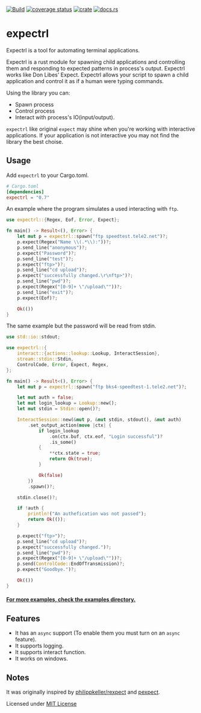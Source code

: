 [![Build](https://github.com/zhiburt/expectrl/actions/workflows/ci.yml/badge.svg)](https://github.com/zhiburt/expectrl/actions/workflows/ci.yml)
[![coverage status](https://coveralls.io/repos/github/zhiburt/expectrl/badge.svg?branch=main)](https://coveralls.io/github/zhiburt/expectrl?branch=main)
[![crate](https://img.shields.io/crates/v/expectrl)](https://crates.io/crates/expectrl)
[![docs.rs](https://img.shields.io/docsrs/expectrl?color=blue)](https://docs.rs/expectrl/*/expectrl/)

# expectrl

Expectrl is a tool for automating terminal applications.

Expectrl is a rust module for spawning child applications and controlling them and responding to expected patterns in process's output. Expectrl works like Don Libes' Expect. Expectrl allows your script to spawn a child application and control it as if a human were typing commands.

Using the library you can:

- Spawn process
- Control process
- Interact with process's IO(input/output).

`expectrl` like original `expect` may shine when you're working with interactive applications.
If your application is not interactive you may not find the library the best choise.

## Usage

Add `expectrl` to your Cargo.toml.

```toml
# Cargo.toml
[dependencies]
expectrl = "0.7"
```

An example where the program simulates a used interacting with `ftp`.

```rust
use expectrl::{Regex, Eof, Error, Expect};

fn main() -> Result<(), Error> {
    let mut p = expectrl::spawn("ftp speedtest.tele2.net")?;
    p.expect(Regex("Name \\(.*\\):"))?;
    p.send_line("anonymous")?;
    p.expect("Password")?;
    p.send_line("test")?;
    p.expect("ftp>")?;
    p.send_line("cd upload")?;
    p.expect("successfully changed.\r\nftp>")?;
    p.send_line("pwd")?;
    p.expect(Regex("[0-9]+ \"/upload\""))?;
    p.send_line("exit")?;
    p.expect(Eof)?;

    Ok(())
}
```

The same example but the password will be read from stdin.

```rust
use std::io::stdout;

use expectrl::{
    interact::{actions::lookup::Lookup, InteractSession},
    stream::stdin::Stdin,
    ControlCode, Error, Expect, Regex,
};

fn main() -> Result<(), Error> {
    let mut p = expectrl::spawn("ftp bks4-speedtest-1.tele2.net")?;

    let mut auth = false;
    let mut login_lookup = Lookup::new();
    let mut stdin = Stdin::open()?;

    InteractSession::new(&mut p, &mut stdin, stdout(), &mut auth)
        .set_output_action(move |ctx| {
            if login_lookup
                .on(ctx.buf, ctx.eof, "Login successful")?
                .is_some()
            {
                **ctx.state = true;
                return Ok(true);
            }

            Ok(false)
        })
        .spawn()?;

    stdin.close()?;

    if !auth {
        println!("An authefication was not passed");
        return Ok(());
    }

    p.expect("ftp>")?;
    p.send_line("cd upload")?;
    p.expect("successfully changed.")?;
    p.send_line("pwd")?;
    p.expect(Regex("[0-9]+ \"/upload\""))?;
    p.send(ControlCode::EndOfTransmission)?;
    p.expect("Goodbye.")?;

    Ok(())
}
```

#### [For more examples, check the examples directory.](https://github.com/zhiburt/expectrl/tree/main/examples)

## Features

- It has an `async` support (To enable them you must turn on an `async` feature).
- It supports logging.
- It supports interact function.
- It works on windows.

## Notes

It was originally inspired by [philippkeller/rexpect] and [pexpect].

Licensed under [MIT License](LICENSE)

[philippkeller/rexpect]: https://github.com/philippkeller/rexpect
[pexpect]: https://pexpect.readthedocs.io/en/stable/overview.html
